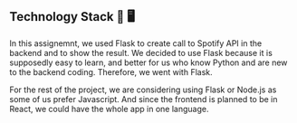 ## Technology Stack :file_folder: :desktop_computer:
In this assignemnt, we used Flask to create call to Spotify API in the backend and to show the result. We decided to use Flask because 
it is supposedly easy to learn, and better for us who know Python and are new to the backend coding. Therefore, we went with Flask.  

For the rest of the project, we are considering using Flask or Node.js as some of us prefer Javascript. 
And since the frontend is planned to be in React, we could have the whole app in one language.
